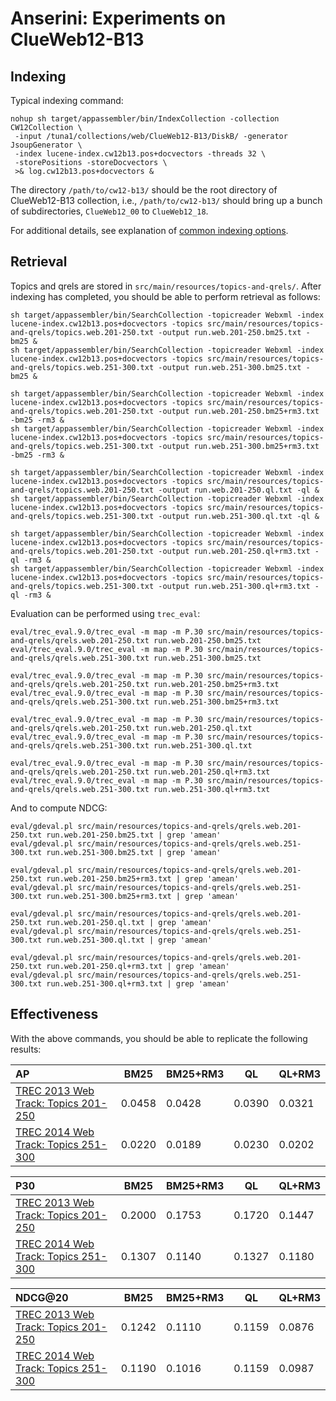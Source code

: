 # Anserini: Experiments on ClueWeb12-B13

## Indexing

Typical indexing command:

```
nohup sh target/appassembler/bin/IndexCollection -collection CW12Collection \
 -input /tuna1/collections/web/ClueWeb12-B13/DiskB/ -generator JsoupGenerator \
 -index lucene-index.cw12b13.pos+docvectors -threads 32 \
 -storePositions -storeDocvectors \
 >& log.cw12b13.pos+docvectors &
```

The directory `/path/to/cw12-b13/` should be the root directory of ClueWeb12-B13 collection, i.e., `/path/to/cw12-b13/` should bring up a bunch of subdirectories, `ClueWeb12_00` to `ClueWeb12_18`.

For additional details, see explanation of [common indexing options](common-indexing-options.md).

## Retrieval

Topics and qrels are stored in `src/main/resources/topics-and-qrels/`.
After indexing has completed, you should be able to perform retrieval as follows:

```
sh target/appassembler/bin/SearchCollection -topicreader Webxml -index lucene-index.cw12b13.pos+docvectors -topics src/main/resources/topics-and-qrels/topics.web.201-250.txt -output run.web.201-250.bm25.txt -bm25 &
sh target/appassembler/bin/SearchCollection -topicreader Webxml -index lucene-index.cw12b13.pos+docvectors -topics src/main/resources/topics-and-qrels/topics.web.251-300.txt -output run.web.251-300.bm25.txt -bm25 &

sh target/appassembler/bin/SearchCollection -topicreader Webxml -index lucene-index.cw12b13.pos+docvectors -topics src/main/resources/topics-and-qrels/topics.web.201-250.txt -output run.web.201-250.bm25+rm3.txt -bm25 -rm3 &
sh target/appassembler/bin/SearchCollection -topicreader Webxml -index lucene-index.cw12b13.pos+docvectors -topics src/main/resources/topics-and-qrels/topics.web.251-300.txt -output run.web.251-300.bm25+rm3.txt -bm25 -rm3 &

sh target/appassembler/bin/SearchCollection -topicreader Webxml -index lucene-index.cw12b13.pos+docvectors -topics src/main/resources/topics-and-qrels/topics.web.201-250.txt -output run.web.201-250.ql.txt -ql &
sh target/appassembler/bin/SearchCollection -topicreader Webxml -index lucene-index.cw12b13.pos+docvectors -topics src/main/resources/topics-and-qrels/topics.web.251-300.txt -output run.web.251-300.ql.txt -ql &

sh target/appassembler/bin/SearchCollection -topicreader Webxml -index lucene-index.cw12b13.pos+docvectors -topics src/main/resources/topics-and-qrels/topics.web.201-250.txt -output run.web.201-250.ql+rm3.txt -ql -rm3 &
sh target/appassembler/bin/SearchCollection -topicreader Webxml -index lucene-index.cw12b13.pos+docvectors -topics src/main/resources/topics-and-qrels/topics.web.251-300.txt -output run.web.251-300.ql+rm3.txt -ql -rm3 &
```

Evaluation can be performed using `trec_eval`:

```
eval/trec_eval.9.0/trec_eval -m map -m P.30 src/main/resources/topics-and-qrels/qrels.web.201-250.txt run.web.201-250.bm25.txt
eval/trec_eval.9.0/trec_eval -m map -m P.30 src/main/resources/topics-and-qrels/qrels.web.251-300.txt run.web.251-300.bm25.txt

eval/trec_eval.9.0/trec_eval -m map -m P.30 src/main/resources/topics-and-qrels/qrels.web.201-250.txt run.web.201-250.bm25+rm3.txt
eval/trec_eval.9.0/trec_eval -m map -m P.30 src/main/resources/topics-and-qrels/qrels.web.251-300.txt run.web.251-300.bm25+rm3.txt

eval/trec_eval.9.0/trec_eval -m map -m P.30 src/main/resources/topics-and-qrels/qrels.web.201-250.txt run.web.201-250.ql.txt
eval/trec_eval.9.0/trec_eval -m map -m P.30 src/main/resources/topics-and-qrels/qrels.web.251-300.txt run.web.251-300.ql.txt

eval/trec_eval.9.0/trec_eval -m map -m P.30 src/main/resources/topics-and-qrels/qrels.web.201-250.txt run.web.201-250.ql+rm3.txt
eval/trec_eval.9.0/trec_eval -m map -m P.30 src/main/resources/topics-and-qrels/qrels.web.251-300.txt run.web.251-300.ql+rm3.txt
```

And to compute NDCG:

```
eval/gdeval.pl src/main/resources/topics-and-qrels/qrels.web.201-250.txt run.web.201-250.bm25.txt | grep 'amean'
eval/gdeval.pl src/main/resources/topics-and-qrels/qrels.web.251-300.txt run.web.251-300.bm25.txt | grep 'amean'

eval/gdeval.pl src/main/resources/topics-and-qrels/qrels.web.201-250.txt run.web.201-250.bm25+rm3.txt | grep 'amean'
eval/gdeval.pl src/main/resources/topics-and-qrels/qrels.web.251-300.txt run.web.251-300.bm25+rm3.txt | grep 'amean'

eval/gdeval.pl src/main/resources/topics-and-qrels/qrels.web.201-250.txt run.web.201-250.ql.txt | grep 'amean'
eval/gdeval.pl src/main/resources/topics-and-qrels/qrels.web.251-300.txt run.web.251-300.ql.txt | grep 'amean'

eval/gdeval.pl src/main/resources/topics-and-qrels/qrels.web.201-250.txt run.web.201-250.ql+rm3.txt | grep 'amean'
eval/gdeval.pl src/main/resources/topics-and-qrels/qrels.web.251-300.txt run.web.251-300.ql+rm3.txt | grep 'amean'
```

## Effectiveness

With the above commands, you should be able to replicate the following results:

AP                                                                             | BM25   |BM25+RM3| QL     | QL+RM3
:------------------------------------------------------------------------------|--------|--------|--------|--------
[TREC 2013 Web Track: Topics 201-250](http://trec.nist.gov/data/web2013.html)  | 0.0458 | 0.0428 | 0.0390 | 0.0321
[TREC 2014 Web Track: Topics 251-300](http://trec.nist.gov/data/web2014.html)  | 0.0220 | 0.0189 | 0.0230 | 0.0202

P30                                                                            | BM25   |BM25+RM3| QL     | QL+RM3
:------------------------------------------------------------------------------|--------|--------|--------|--------
[TREC 2013 Web Track: Topics 201-250](http://trec.nist.gov/data/web2013.html)  | 0.2000 | 0.1753 | 0.1720 | 0.1447
[TREC 2014 Web Track: Topics 251-300](http://trec.nist.gov/data/web2014.html)  | 0.1307 | 0.1140 | 0.1327 | 0.1180

NDCG@20                                                                        | BM25   |BM25+RM3| QL     | QL+RM3
:------------------------------------------------------------------------------|--------|--------|--------|--------
[TREC 2013 Web Track: Topics 201-250](http://trec.nist.gov/data/web2013.html)  | 0.1242 | 0.1110 | 0.1159 | 0.0876
[TREC 2014 Web Track: Topics 251-300](http://trec.nist.gov/data/web2014.html)  | 0.1190 | 0.1016 | 0.1159 | 0.0987
